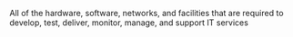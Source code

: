 All of the hardware, software, networks, and facilities that are required to develop, test, deliver, monitor, manage, and support IT services